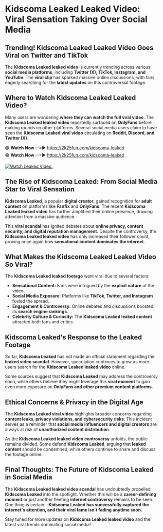 # Kidscoma Leaked Leaked Video: Viral Sensation Taking Over Social Media

## **Trending! Kidscoma Leaked Leaked Video Goes Viral on Twitter and TikTok**
The **Kidscoma Leaked leaked video** is currently trending across various **social media platforms**, including **Twitter (X), TikTok, Instagram, and YouTube**. The **viral clip** has sparked massive online discussions, with fans eagerly searching for the **latest updates** on this controversial footage.

## **Where to Watch Kidscoma Leaked Leaked Video?**
Many users are wondering **where they can watch the full viral video**. The **Kidscoma Leaked leaked video** reportedly surfaced on **OnlyFans** before making rounds on other platforms. Several social media users claim to have seen the **Kidscoma Leaked viral video** circulating on **Reddit, Discord, and Twitter (X).**

🟢 **Watch Now** ✅=► https://2k25fun.com/kidscoma-leaked  
🟢 **Watch Now** ✅=► https://2k25fun.com/kidscoma-leaked  

[![Watch Leaked Video.](https://miro.medium.com/v2/resize:fit:828/format:webp/1*cilzJN44JGOrTw9NJCrNHA.gif "Watch Leaked Video")](https://2k25fun.com/kidscoma-leaked)

## **The Rise of Kidscoma Leaked: From Social Media Star to Viral Sensation**
**Kidscoma Leaked**, a popular **digital creator**, gained recognition for **adult content** on platforms like **Fanfix** and **OnlyFans**. The recent **Kidscoma Leaked leaked video** has further amplified their online presence, drawing attention from a massive audience.

This **viral scandal** has ignited debates about **online privacy, content security, and digital reputation management**. Despite the controversy, the **Kidscoma Leaked leaked video** has only increased their follower count, proving once again how **sensational content dominates the internet**.

## **What Makes the Kidscoma Leaked Leaked Video So Viral?**
The **Kidscoma Leaked leaked footage** went viral due to several factors:
- **Sensational Content:** Fans were intrigued by the **explicit nature** of the video.
- **Social Media Exposure:** Platforms like **TikTok, Twitter, and Instagram** fueled the spread.
- **Engagement & Controversy:** Online debates and discussions boosted its **search engine rankings**.
- **Celebrity Culture & Curiosity:** The **Kidscoma Leaked leaked content** attracted both fans and critics.

## **Kidscoma Leaked's Response to the Leaked Footage**
So far, **Kidscoma Leaked** has not made an official statement regarding the **leaked video scandal**. However, speculation continues to grow as more users search for the **Kidscoma Leaked leaked video** online.

Some sources suggest that **Kidscoma Leaked** may address the controversy soon, while others believe they might leverage this **viral moment** to gain even more exposure on **OnlyFans and other premium content platforms**.

## **Ethical Concerns & Privacy in the Digital Age**
The **Kidscoma Leaked viral video** highlights broader concerns regarding **content leaks, privacy violations, and cybersecurity risks**. This incident serves as a reminder that **social media influencers and digital creators** are always at risk of **unauthorized content distribution**.

As the **Kidscoma Leaked leaked video controversy** unfolds, the public remains divided. Some defend **Kidscoma Leaked**, arguing that **leaked content** should be condemned, while others continue to share and discuss the footage online.

## **Final Thoughts: The Future of Kidscoma Leaked in Social Media**
The **Kidscoma Leaked leaked video scandal** has undoubtedly propelled **Kidscoma Leaked** into the spotlight. Whether this will be a **career-defining moment** or just another fleeting **internet controversy** remains to be seen. One thing is certain—**Kidscoma Leaked has successfully captured the internet's attention, and their viral fame isn't fading anytime soon.**

Stay tuned for more updates on **Kidscoma Leaked leaked video** and the latest viral trends dominating social media!